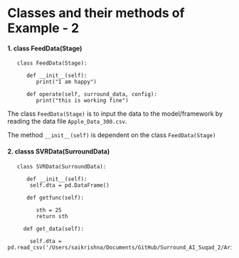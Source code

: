 # Classes and their methods of Example - 2

#### 1. class FeedData(Stage)

       class FeedData(Stage):

          def __init__(self):
             print("I am happy")

          def operate(self, surround_data, config):
             print("this is working fine")


The class `FeedData(Stage)`  is to input the data to the model/framework by reading the data file `Apple_Data_300.csv`.

The method `__init__(self)` is dependent on the class `FeedData(Stage)`


#### 2. classs SVRData(SurroundData)

       class SVRData(SurroundData):
   
          def __init__(self):
           self.dta = pd.DataFrame()

          def getfunc(self):
     
             sth = 25
             return sth

         def get_data(self):
           
           self.dta = pd.read_csv('/Users/saikrishna/Documents/GitHub/Surround_AI_Suqad_2/Arima/arima/data/Apple_Data_300.csv')

